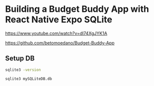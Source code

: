 # Building a Budget Buddy App with React Native Expo SQLite
https://www.youtube.com/watch?v=dl74XgJYK1A

https://github.com/betomoedano/Budget-Buddy-App

## Setup DB
```bash
sqlite3 -version

sqlite3 mySQLiteDB.db
```